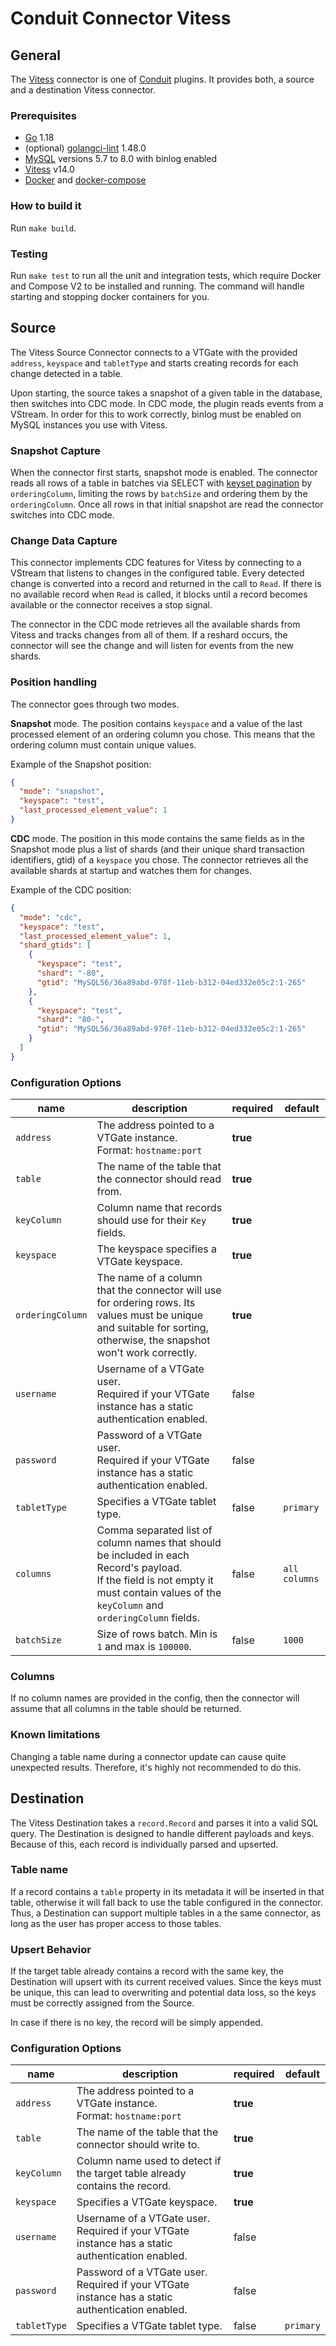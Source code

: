 # Conduit Connector Vitess

## General

The [Vitess](https://vitess.io/) connector is one of [Conduit](https://github.com/ConduitIO/conduit) plugins. It provides both, a source and a destination Vitess connector.

### Prerequisites

- [Go](https://go.dev/) 1.18
- (optional) [golangci-lint](https://github.com/golangci/golangci-lint) 1.48.0
- [MySQL](https://www.mysql.com/) versions 5.7 to 8.0 with binlog enabled
- [Vitess](https://vitess.io/docs/14.0/get-started/) v14.0
- [Docker](https://www.docker.com/) and [docker-compose](https://docs.docker.com/compose/)

### How to build it

Run `make build`.

### Testing

Run `make test` to run all the unit and integration tests, which require Docker and Compose V2 to be installed and running. The command will handle starting and stopping docker containers for you.

## Source

The Vitess Source Connector connects to a VTGate with the provided `address`, `keyspace` and `tabletType` and starts creating records for each change detected in a table.

Upon starting, the source takes a snapshot of a given table in the database, then switches into CDC mode. In CDC mode, the plugin reads events from a VStream. In order for this to work correctly, binlog must be enabled on MySQL instances you use with Vitess.

### Snapshot Capture

When the connector first starts, snapshot mode is enabled. The connector reads all rows of a table in batches via SELECT with [keyset pagination](https://use-the-index-luke.com/no-offset) by `orderingColumn`, limiting the rows by `batchSize` and ordering them by the `orderingColumn`. Once all rows in that initial snapshot are read the connector switches into CDC mode.

### Change Data Capture

This connector implements CDC features for Vitess by connecting to a VStream that listens to changes in the configured table. Every detected change is converted into a record and returned in the call to `Read`. If there is no available record when `Read` is called, it blocks until a record becomes available or the connector receives a stop signal.

The connector in the CDC mode retrieves all the available shards from Vitess and tracks changes from all of them. If a reshard occurs, the connector will see the change and will listen for events from the new shards.

### Position handling

The connector goes through two modes.

**Snapshot** mode. The position contains `keyspace` and a value of the last processed element of an ordering column you chose. This means that the ordering column must contain unique values.

Example of the Snapshot position:

```json
{
  "mode": "snapshot",
  "keyspace": "test",
  "last_processed_element_value": 1
}
```

**CDC** mode. The position in this mode contains the same fields as in the Snapshot mode plus a list of shards (and their unique shard transaction identifiers, gtid) of a `keyspace` you chose. The connector retrieves all the available shards at startup and watches them for changes.

Example of the CDC position:

```json
{
  "mode": "cdc",
  "keyspace": "test",
  "last_processed_element_value": 1,
  "shard_gtids": [
    {
      "keyspace": "test",
      "shard": "-80",
      "gtid": "MySQL56/36a89abd-978f-11eb-b312-04ed332e05c2:1-265"
    },
    {
      "keyspace": "test",
      "shard": "80-",
      "gtid": "MySQL56/36a89abd-978f-11eb-b312-04ed332e05c2:1-265"
    }
  ]
}
```

### Configuration Options

| name             | description                                                                                                                                                                                  | required | default       |
| ---------------- | -------------------------------------------------------------------------------------------------------------------------------------------------------------------------------------------- | -------- | ------------- |
| `address`        | The address pointed to a VTGate instance.<br />Format: `hostname:port`                                                                                                                       | **true** |               |
| `table`          | The name of the table that the connector should read from.                                                                                                                                    | **true** |               |
| `keyColumn`      | Column name that records should use for their `Key` fields.                                                                                                                  | **true** |               |
| `keyspace`       | The keyspace specifies a VTGate keyspace.                                                                                                                                                    | **true** |               |
| `orderingColumn` | The name of a column that the connector will use for ordering rows. Its values must be unique and suitable for sorting, otherwise, the snapshot won't work correctly.                        | **true** |               |
| `username`       | Username of a VTGate user.<br />Required if your VTGate instance has a static authentication enabled.                                                                                        | false    |               |
| `password`       | Password of a VTGate user.<br />Required if your VTGate instance has a static authentication enabled.                                                                                        | false    |               |
| `tabletType`     | Specifies a VTGate tablet type.                                                                                                                                                              | false    | `primary`     |
| `columns`        | Comma separated list of column names that should be included in each Record's payload.<br />If the field is not empty it must contain values of the `keyColumn` and `orderingColumn` fields. | false    | `all columns` |
| `batchSize`      | Size of rows batch. Min is `1` and max is `100000`.                                                                                                                                          | false    | `1000`        |

### Columns

If no column names are provided in the config, then the connector will assume that all columns in the table should be returned.

### Known limitations

Changing a table name during a connector update can cause quite unexpected results. Therefore, it's highly not recommended to do this.

## Destination

The Vitess Destination takes a `record.Record` and parses it into a valid SQL query. The Destination is designed to handle different payloads and keys. Because of this, each record is individually parsed and upserted.

### Table name

If a record contains a `table` property in its metadata it will be inserted in that table, otherwise it will fall back
to use the table configured in the connector. Thus, a Destination can support multiple tables in a the same connector, as long as the user has proper access to those tables.

### Upsert Behavior

If the target table already contains a record with the same key, the Destination will upsert with its current received
values. Since the keys must be unique, this can lead to overwriting and potential data loss, so the keys must be correctly assigned from the Source.

In case if there is no key, the record will be simply appended.

### Configuration Options

| name         | description                                                                                           | required | default   |
| ------------ | ----------------------------------------------------------------------------------------------------- | -------- | --------- |
| `address`    | The address pointed to a VTGate instance.<br />Format: `hostname:port`                                | **true** |           |
| `table`      | The name of the table that the connector should write to.                                             | **true** |           |
| `keyColumn`  | Column name used to detect if the target table already contains the record.                           | **true** |           |
| `keyspace`   | Specifies a VTGate keyspace.                                                                          | **true** |           |
| `username`   | Username of a VTGate user.<br />Required if your VTGate instance has a static authentication enabled. | false    |           |
| `password`   | Password of a VTGate user.<br />Required if your VTGate instance has a static authentication enabled. | false    |           |
| `tabletType` | Specifies a VTGate tablet type.                                                                       | false    | `primary` |
